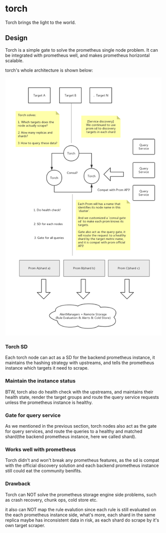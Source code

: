 # torch
Torch brings the light to the world.

## Design

Torch is a simple gate to solve the prometheus single node problem. 
It can be integrated with prometheus well, and makes prometheus horizontal scalable.

torch's whole architecture is shown below:

![](https://github.com/Colstuwjx/torch/blob/master/arch/torch.png)

### Torch SD

Each torch node can act as a SD for the backend prometheus instance, it maintains the
hashing strategy with upstreams, and tells the prometheus instance which targets it need to scrape.

### Maintain the instance status

BTW, torch also do health check with the upstreams, and maintains their health state, render
the target groups and route the query service requests unless the prometheus instance is healthy.

### Gate for query service

As we mentioned in the previous section, torch nodes also act as the gate for query services,
and route the queries to a healthy and matched shard(the backend prometheus instance, here we called shard).

### Works well with prometheus

Torch didn't and won't break any prometheus features, as the sd is compat with the official discovery solution and each backend prometheus instance still could eat the community benifits.

### Drawback

Torch can NOT solve the prometheus storage engine side problems, such as crash recovery, chunk ops, cold store etc.

it also can NOT map the rule evalution since each rule is still evaluated on the each prometheus instance side, what's more, each shard in the same replica maybe has inconsistent data in risk, as each shard do scrape by it's own target scraper.
